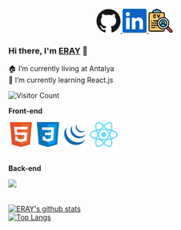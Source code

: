 <p align="center">
  <a href="https://github.com/spake2">
    <img alt="GitHub" title="GitHub" height="48" width="48" src="assets/github.svg">
  </a>
  <a href="https://www.linkedin.com/in/erayaltunsoy">
    <img alt="LinkedIn" title="LinkedIn" height="48" width="48" src="assets/linkedin.svg">
  </a>
    <a href="https://www.linkedin.com/in/erayaltunsoy">
    <img alt="LinkedIn" title="LinkedIn" height="48" width="48" src="imgs/curriculum-vitae.png">
  </a>
</p>


### Hi there, I'm [ERAY](https://github.com/spake2) 👋

🏠 I’m currently living at Antalya <br/>
🌱 I’m currently learning React.js <br/>


![Visitor Count](https://profile-counter.glitch.me/spake2/count.svg)


**Front-end**<br>

<code><img title="HTML" height="50" src=imgs/html.png></code>
<code><img title="CSS" height="50" src=imgs/css.png></code>
<code><img title="JQUERY" height="50" src=imgs/jquery.png></code>
<code><img title="REACT" height="50" src=imgs/react.png></code><br><br>

**Back-end**<br>

<code><img height="50" src="https://raw.githubusercontent.com/dereknguyen269/dereknguyen269/master/images/php.svg"></code><br><br>




[![ERAY's github stats](https://github-readme-stats.vercel.app/api?username=spake2&show_icons=true&theme=merko)](https://github.com/spake2)<br>
[![Top Langs](https://github-readme-stats.vercel.app/api/top-langs/?username=spake2&layout=compact&theme=merko)](https://github.com/anuraghazra/github-readme-stats)
